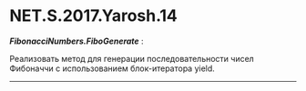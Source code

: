 # NET.S.2017.Yarosh.14

***FibonacciNumbers.FiboGenerate*** : 

Реализовать метод для генерации  последовательности чисел Фибоначчи с использованием блок-итератора yield.
<hr>
